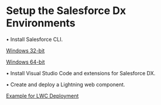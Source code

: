  # Setup the Salesforce Dx Environments

•	Install Salesforce CLI.
	
   [Windows 32-bit](https://sfdc.co/sfdx_cli_win)  

   [Windows 64-bit](https://sfdc.co/sfdx_cli_win64)

•	Install Visual Studio Code and extensions for Salesforce DX.

•	Create and deploy a Lightning web component.

[Example for LWC Deployment](https://sfdcsuperhero.blogspot.com/2020/07/lwc-deployment-from-vs-code.html) 

